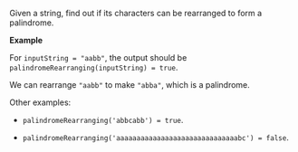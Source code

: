 Given a string, find out if its characters can be rearranged to form a palindrome.

**Example**

For `inputString = "aabb"`, the output should be
`palindromeRearranging(inputString) = true`.

We can rearrange `"aabb"` to make `"abba"`, which is a palindrome.

Other examples:

* `palindromeRearranging('abbcabb') = true`.

* `palindromeRearranging('aaaaaaaaaaaaaaaaaaaaaaaaaaaaaabc') = false`.

